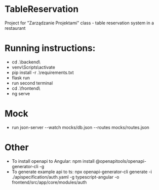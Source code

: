 # TableReservation
Project for "Zarządzanie Projektami" class - table reservation system in a restaurant

# Running instructions:
-  cd .\backend\
-  venv\Scripts\activate
-  pip install -r .\requirements.txt
-  flask run
-  run second terminal
-  cd .\frontend\
-  ng serve 

# Mock
- run json-server --watch mocks/db.json --routes mocks/routes.json

# Other
- To install openapi to Angular: npm install @openapitools/openapi-generator-cli -g 
- To generate example api to ts:  npx openapi-generator-cli generate -i ./apispecification/auth.yaml -g typescript-angular -o frontend/src/app/core/modules/auth 